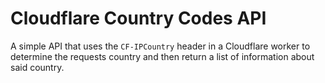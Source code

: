 # Cloudflare Country Codes API
A simple API that uses the `CF-IPCountry` header in a Cloudflare worker to determine the requests
country and then return a list of information about said country.
